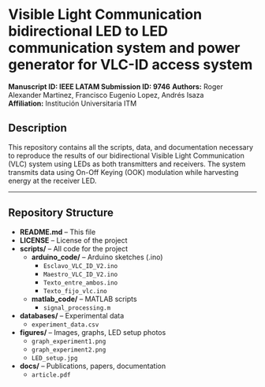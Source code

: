 # Visible Light Communication bidirectional LED to LED communication system and power generator for VLC-ID access system

**Manuscript ID: IEEE LATAM Submission ID: 9746**
**Authors:** Roger Alexander Martinez, Francisco Eugenio Lopez, Andrés Isaza  
**Affiliation:** Institución Universitaria ITM  

## Description
This repository contains all the scripts, data, and documentation necessary to reproduce the results of our bidirectional Visible Light Communication (VLC) system using LEDs 
as both transmitters and receivers. The system transmits data using On-Off Keying (OOK) modulation while harvesting energy at the receiver LED.

---

## Repository Structure

- **README.md** – This file  
- **LICENSE** – License of the project  
- **scripts/** – All code for the project  
  - **arduino_code/** – Arduino sketches (.ino)  
    - `Esclavo_VLC_ID_V2.ino`  
    - `Maestro_VLC_ID_V2.ino`  
    - `Texto_entre_ambos.ino`
    - `Texto_fijo_vlc.ino`    
  - **matlab_code/** – MATLAB scripts  
    - `signal_processing.m`  
- **databases/** – Experimental data  
  - `experiment_data.csv`  
- **figures/** – Images, graphs, LED setup photos  
  - `graph_experiment1.png`  
  - `graph_experiment2.png`  
  - `LED_setup.jpg`  
- **docs/** – Publications, papers, documentation  
  - `article.pdf`
